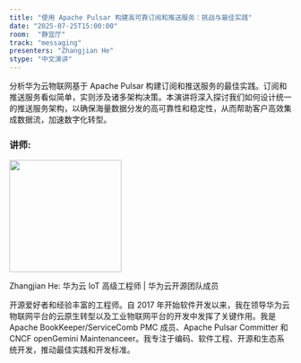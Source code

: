 ```yaml
---
title: "使用 Apache Pulsar 构建高可靠订阅和推送服务：挑战与最佳实践"
date: "2025-07-25T15:00:00"
room:  "静宜厅"
track: "messaging"
presenters: "Zhangjian He"
stype: "中文演讲"
---
```


分析华为云物联网基于 Apache Pulsar 构建订阅和推送服务的最佳实践。订阅和推送服务看似简单，实则涉及诸多架构决策。本演讲将深入探讨我们如何设计统一的推送服务架构，以确保海量数据分发的高可靠性和稳定性，从而帮助客户高效集成数据流，加速数字化转型。

### 讲师:

<img src="https://sessionize.com/image/a7d4-400o400o1-4GZYizF3DAJcbH1tVcZhj4.jpg" width="200" /><br/>

Zhangjian He: 华为云 IoT 高级工程师 | 华为云开源团队成员

开源爱好者和经验丰富的工程师。自 2017 年开始软件开发以来，我在领导华为云物联网平台的云原生转型以及工业物联网平台的开发中发挥了关键作用。我是 Apache BookKeeper/ServiceComb PMC 成员、Apache Pulsar Committer 和 CNCF openGemini Maintenanceer。我专注于编码、软件工程、开源和生态系统开发，推动最佳实践和开发标准。